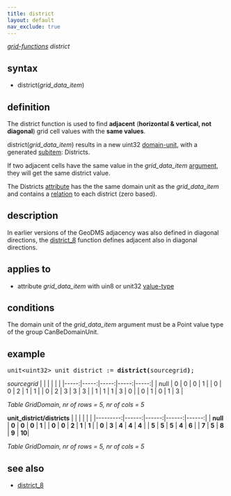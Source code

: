 ```yaml
---
title: district
layout: default
nav_exclude: true
---
```

*[grid-functions](grid-functions) district*

## syntax

- district(*grid_data_item*)

## definition

The district function is used to find **adjacent** (**horizontal & vertical, not diagonal**) grid cell values with the **same values**.

district(*grid_data_item*) results in a new uint32 [domain-unit](domain-unit), with a generated [subitem](subitem): Districts.

If two adjacent cells have the same value in the *grid_data_item* [argument](argument), they will get the same district value.

The Districts [attribute](attribute) has the the same domain unit as the *grid_data_item* and contains a [relation](relation) to each district (zero based).

## description

In earlier versions of the GeoDMS adjacency was also defined in diagonal directions, the [district_8](district_8) function defines adjacent also in diagonal directions.

## applies to

- attribute *grid_data_item* with uin8 or unit32 [value-type](value-type)

## conditions

The domain unit of the *grid_data_item* argument must be a Point value type of the group CanBeDomainUnit.

## example

<pre>
unit&lt;uint32&gt; unit_district := <B>district(</B>sourcegrid<B>)</B>;
</pre>

*sourcegrid*
|      |      |      |      |      |
|-----:|-----:|-----:|-----:|-----:|
| null | 0    | 0    | 0    | 1    |
| 0    | 0    | 2    | 1    | 1    |
| 0    | 2    | 3    | 3    | 3    |
| 1    | 1    | 1    | 3    | 0    |
| 0    | 1    | 0    | 1    | 3    |

*Table GridDomain, nr of rows = 5, nr of cols = 5*

**unit_district/districts**
|          |       |       |       |       |
|---------:|------:|------:|------:|------:|
| **null** | **0** | **0** | **0** | **1** |
| **0**    | **0** | **2** | **1** | **1** |
| **0**    | **3** | **4** | **4** | **4** |
| **5**    | **5** | **5** | **4** | **6** |
| **7**    | **5** | **8** | **9** | **10**|

*Table GridDomain, nr of rows = 5, nr of cols = 5*

## see also

- [district_8](district_8)
